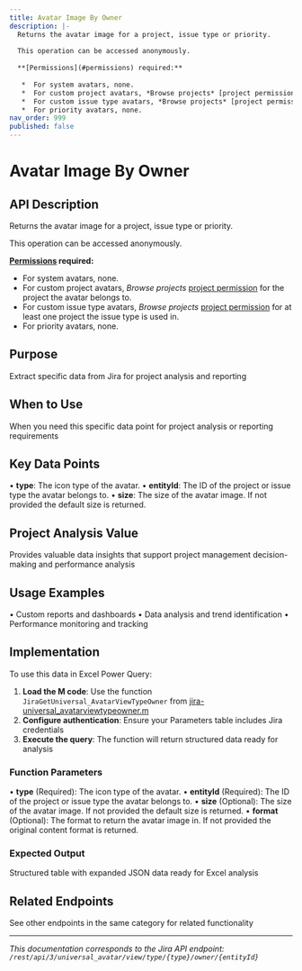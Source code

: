 ```yaml
---
title: Avatar Image By Owner
description: |-
  Returns the avatar image for a project, issue type or priority.
  
  This operation can be accessed anonymously.
  
  **[Permissions](#permissions) required:**
  
   *  For system avatars, none.
   *  For custom project avatars, *Browse projects* [project permission](https://confluence.atlassian.com/x/yodKLg) for the project the avatar belongs to.
   *  For custom issue type avatars, *Browse projects* [project permission](https://confluence.atlassian.com/x/yodKLg) for at least one project the issue type is used in.
   *  For priority avatars, none.
nav_order: 999
published: false
---
```


# Avatar Image By Owner

## API Description
Returns the avatar image for a project, issue type or priority.

This operation can be accessed anonymously.

**[Permissions](#permissions) required:**

 *  For system avatars, none.
 *  For custom project avatars, *Browse projects* [project permission](https://confluence.atlassian.com/x/yodKLg) for the project the avatar belongs to.
 *  For custom issue type avatars, *Browse projects* [project permission](https://confluence.atlassian.com/x/yodKLg) for at least one project the issue type is used in.
 *  For priority avatars, none.

## Purpose
Extract specific data from Jira for project analysis and reporting

## When to Use
When you need this specific data point for project analysis or reporting requirements

## Key Data Points
• **type**: The icon type of the avatar.
• **entityId**: The ID of the project or issue type the avatar belongs to.
• **size**: The size of the avatar image. If not provided the default size is returned.

## Project Analysis Value
Provides valuable data insights that support project management decision-making and performance analysis

## Usage Examples
• Custom reports and dashboards
• Data analysis and trend identification
• Performance monitoring and tracking

## Implementation
To use this data in Excel Power Query:

1. **Load the M code**: Use the function `JiraGetUniversal_AvatarViewTypeOwner` from [jira-universal_avatarviewtypeowner.m](../assets/jira-universal_avatarviewtypeowner.m)
2. **Configure authentication**: Ensure your Parameters table includes Jira credentials
3. **Execute the query**: The function will return structured data ready for analysis

### Function Parameters
• **type** (Required): The icon type of the avatar.
• **entityId** (Required): The ID of the project or issue type the avatar belongs to.
• **size** (Optional): The size of the avatar image. If not provided the default size is returned.
• **format** (Optional): The format to return the avatar image in. If not provided the original content format is returned.

### Expected Output
Structured table with expanded JSON data ready for Excel analysis

## Related Endpoints
See other endpoints in the same category for related functionality

---
*This documentation corresponds to the Jira API endpoint: `/rest/api/3/universal_avatar/view/type/{type}/owner/{entityId}`*
